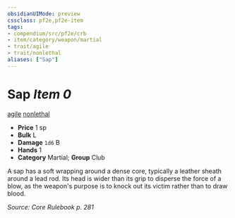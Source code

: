 ```yaml
---
obsidianUIMode: preview
cssclass: pf2e,pf2e-item
tags:
- compendium/src/pf2e/crb
- item/category/weapon/martial
- trait/agile
- trait/nonlethal
aliases: ["Sap"]
---
```

# Sap *Item 0*  
[agile](rules/traits/agile.md "Agile Weapon Trait")  [nonlethal](rules/traits/nonlethal.md "Nonlethal Weapon Trait")  

- **Price** 1 sp
- **Bulk** L
- **Damage** `1d6` B
- **Hands** 1
- **Category** Martial; **Group** Club 

A sap has a soft wrapping around a dense core, typically a leather sheath around a lead rod. Its head is wider than its grip to disperse the force of a blow, as the weapon's purpose is to knock out its victim rather than to draw blood.

*Source: Core Rulebook p. 281*